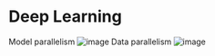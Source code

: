 # Deep Learning
Model parallelism
![image](https://github.com/user-attachments/assets/abad5140-9a58-4559-b4bb-12e2647def86)
Data parallelism
![image](https://github.com/user-attachments/assets/64739204-f63f-485f-85ed-46965b54699a)
